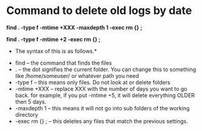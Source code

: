 # Command to delete old logs by date

**find . -type f -mtime +XXX -maxdepth 1 -exec rm {} \;**

**find . -type f -mtime +2 -exec rm {} \;**

* The syntax of this is as follows.*

+ find  – the command that finds the files
+ . – the dot signifies the current folder.  You can change this to something like /home/someuser/ or whatever path you need
+ -type f – this means only files.  Do not look at or delete folders
+ -mtime +XXX – replace XXX with the number of days you want to go back. 
   for example, if you put -mtime +5, it will delete everything OLDER then 5 days.
+ -maxdepth 1 – this means it will not go into sub folders of the working directory
+ -exec rm {} \; – this deletes any files that match the previous settings.